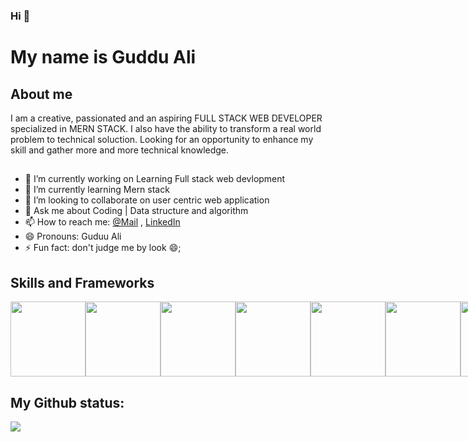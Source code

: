 ### Hi 👋

# My name is Guddu Ali
## About me
I am a creative, passionated and an aspiring FULL STACK WEB DEVELOPER specialized in MERN STACK. I also have the ability to transform a real world problem to technical soluction. Looking for an opportunity to enhance my skill and gather more and more technical knowledge.
## 
- 🔭 I’m currently working on Learning Full stack web devlopment
- 🌱 I’m currently learning Mern stack
- 👯 I’m looking to collaborate on user centric web application
- 💬 Ask me about Coding | Data structure and algorithm
- 📫 How to reach me: <a href="gudduali93@yahoo.com">@Mail</a> , <a href="https://www.linkedin.com/in/guddu-ali-00697a119/">LinkedIn</a>
- 😄 Pronouns: Guduu Ali
- ⚡ Fun fact: don't judge me by look 😄;

## Skills and Frameworks
<div style="display: flex">
<img style="height:120px" src="https://camo.githubusercontent.com/0821ae25cbd292f1c724d2fbf808a78136e61c72ec42a1a961d2be9288441930/68747470733a2f2f7777772e77332e6f72672f68746d6c2f6c6f676f2f646f776e6c6f6164732f48544d4c355f4c6f676f5f3531322e706e67"/> 
<img style="height:120px" src="https://camo.githubusercontent.com/9977319498c69f17a1034d75afcc29cceb175f4f98584c40d756478841ba62e0/68747470733a2f2f696d61676573372e77656279646f2e636f6d2f39302f393039383734362f333935382f34366432643030352d316230322d343936312d616131642d3061626137663732303962642e6a7067"/>
<img style="height:120px" src="https://camo.githubusercontent.com/da839b79b282a7658a172f07e13496fb18bcf9fa624d061def0e80f47a68ff1d/68747470733a2f2f696d672e69636f6e73382e636f6d2f636f6c6f722f34382f3030303030302f6a6176617363726970742e706e67"/>
<img style="height:120px" src="https://camo.githubusercontent.com/04ac2546b58f898879a6580277f10bfceece97d7fa3f20d69cdcee599324ee05/68747470733a2f2f6164646f6e732e6d6f7a696c6c612e6f72672f757365722d6d656469612f70726576696577732f66756c6c2f3233392f3233393934312e706e673f6d6f6469666965643d31363232313336313230"/>
<img style="height:120px" src="https://camo.githubusercontent.com/29a942d5b4d90d058090fa0bdb8722711d0905a11cd98e3a9e9b2a94031f31f4/68747470733a2f2f696e66696e617070732e636f6d2f77702d636f6e74656e742f75706c6f6164732f323031382f31302f6d6f6e676f64622d6c6f676f2e706e67"/>
<img style="height:120px" src="https://camo.githubusercontent.com/8e67b9eb4900eec5d54fa3e6b79135140e2db16b960afe0f87ed2fb87d87be25/68747470733a2f2f736f667470726f646967792e636f6d2f77702d636f6e74656e742f75706c6f6164732f323031392f30362f6e6f64656a732d6c6f676f2e706e67"/>
<img style="height:120px" src="https://camo.githubusercontent.com/6c10a8bff81bb32c29f35514bf2a2bcb434398b49a8a2a4b18343ae710ccd2f8/68747470733a2f2f6272616e646570732e636f6d2f6c6f676f2d646f776e6c6f61642f4e2f4e706d2d6c6f676f2d766563746f722d30312e737667"/>
<img style="height:120px" src="https://camo.githubusercontent.com/93b32389bf746009ca2370de7fe06c3b5146f4c99d99df65994f9ced0ba41685/68747470733a2f2f7777772e766563746f726c6f676f2e7a6f6e652f6c6f676f732f676574706f73746d616e2f676574706f73746d616e2d69636f6e2e737667"/>
<img style="height:120px" src="https://camo.githubusercontent.com/bc60041f5ea7b022c6419b73a15aaac12a2ede682867ec0d3e3c9ec374dce54b/68747470733a2f2f696d672e69636f6e73382e636f6d2f636f6c6f722f34382f3030303030302f6769742e706e67"/>
  </div>

## My Github status:
<img src="https://github-readme-stats.vercel.app/api?username=GUDDU434&&show_icons=true&title_color=ffffff&icon_color=bb2acf&text_color=daf7dc&bg_color=151515"/>

